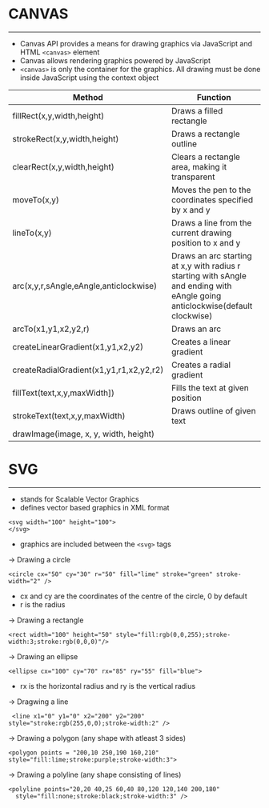 # CANVAS
----
- Canvas API provides a means for drawing graphics via JavaScript and HTML `<canvas>` element
- Canvas allows rendering graphics powered by JavaScript
- `<canvas>` is only the container for the graphics. All drawing must be done inside JavaScript using the context object

| Method                                  | Function                                                                                                                      |
| --------------------------------------- | ----------------------------------------------------------------------------------------------------------------------------- |
| fillRect(x,y,width,height)              | Draws a filled rectangle                                                                                                      |
| strokeRect(x,y,width,height)            | Draws a rectangle outline                                                                                                     |
| clearRect(x,y,width,height)             | Clears a rectangle area, making it transparent                                                                                |
| moveTo(x,y)                             | Moves the pen to the coordinates specified by x and y                                                                         |
| lineTo(x,y)                             | Draws a line from the current drawing position to x and y                                                                     |
| arc(x,y,r,sAngle,eAngle,anticlockwise)  | Draws an arc starting at x,y with radius r starting with sAngle and ending with eAngle going anticlockwise(default clockwise) |
| arcTo(x1,y1,x2,y2,r)                    | Draws an arc                                                                                                                  |
| createLinearGradient(x1,y1,x2,y2)       | Creates a linear gradient                                                                                                     |
| createRadialGradient(x1,y1,r1,x2,y2,r2) | Creates a radial gradient                                                                                                     |
| fillText(text,x,y,maxWidth])            | Fills the text at given position                                                                                              |
| strokeText(text,x,y,maxWidth)           | Draws outline of given text                                                                                                   |
| drawImage(image, x, y, width, height)                                        |                                                                                                                               |


# SVG
----
- stands for Scalable Vector Graphics
- defines vector based graphics in XML format
```
<svg width="100" height="100">
</svg>
```
- graphics are included between the `<svg>` tags


-> Drawing a circle
```
<circle cx="50" cy="30" r="50" fill="lime" stroke="green" stroke-width="2" />
```
- cx and cy are the coordinates of the centre of the circle, 0 by default
- r is the radius

-> Drawing a rectangle
```
<rect width="100" height="50" style="fill:rgb(0,0,255);stroke-width:3;stroke:rgb(0,0,0)"/>
```

-> Drawing an ellipse
```
<ellipse cx="100" cy="70" rx="85" ry="55" fill="blue">
```
- rx is the horizontal radius and ry is the vertical radius

-> Dragwing a line
```
 <line x1="0" y1="0" x2="200" y2="200" style="stroke:rgb(255,0,0);stroke-width:2" />
```

-> Drawing a polygon (any shape with atleast 3 sides)
```
<polygon points = "200,10 250,190 160,210" style="fill:lime;stroke:purple;stroke-width:3">
```

-> Drawing a polyline (any shape consisting of lines)
```
<polyline points="20,20 40,25 60,40 80,120 120,140 200,180"
  style="fill:none;stroke:black;stroke-width:3" />
```